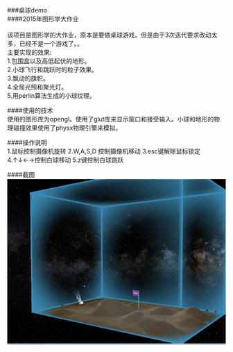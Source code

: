###桌球demo  
####2015年图形学大作业  
<br>
该项目是图形学的大作业，原本是要做桌球游戏。但是由于3次迭代要求改动太多，已经不是一个游戏了。。  
主要实现的效果:  
1.包围盒以及高低起伏的地形。  
2.小球飞行和跳跃时的粒子效果。  
3.飘动的旗帜。  
4.全局光照和聚光灯。  
5.用perlin算法生成的小球纹理。  

####使用的技术  
使用的图形库为opengl。使用了glut库来显示窗口和接受输入。小球和地形的物理碰撞效果使用了physx物理引擎来模拟。

####操作说明  
1.鼠标控制摄像机旋转
2.W,A,S,D 控制摄像机移动
3.esc键解除鼠标锁定
4.↑↓←→控制白球移动
5.z键控制白球跳跃

####截图  
![screenshot](截图.png)
